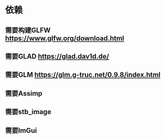 # 依赖
## 需要构建GLFW https://www.glfw.org/download.html
## 需要GLAD https://glad.dav1d.de/
## 需要GLM https://glm.g-truc.net/0.9.8/index.html
## 需要Assimp
## 需要stb_image
## 需要ImGui
